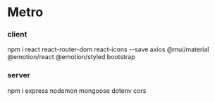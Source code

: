 # Metro

### client
npm i react react-router-dom react-icons --save axios @mui/material @emotion/react @emotion/styled bootstrap

### server
npm i express nodemon mongoose dotenv cors